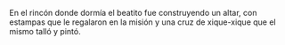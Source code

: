 En el rincón donde dormía el beatito fue construyendo un altar,
con estampas que le regalaron en la misión y una cruz de xique-xique
que el mismo talló y pintó.
